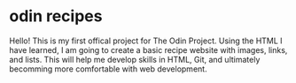 # odin recipes
Hello! This is my first offical project for The Odin Project.
Using the HTML I have learned, I am going to create a basic recipe website with images, links, and lists.
This will help me develop skills in HTML, Git, and ultimately becomming more comfortable with web development.